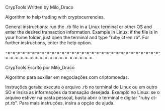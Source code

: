 CrypTools
Written by Milo_Draco

Algorithm to help trading with cryptocurrencies.

General instructions: run the .rb file in a Linux terminal or other OS and enter the desired transaction information. Example in Linux: if the file is in your home folder, just open the terminal and type "ruby ct-en.rb". For further instructions, enter the help option.

-=-=-=-=-=-=-=-=-=-=-=-=-=-=-=-=-=-=-=-=-=-=-=-=-=-=-=-=-=-=-=-=-=-=-=-=-=-=-=-=-=-=-=-=-=-=-=-=-=-

CrypTools
Escrito por Milo_Draco

Algoritmo para auxiliar em negociações com criptomoedas.

Instruções gerais: execute o arquivo .rb no terminal do Linux ou em outro SO e insira as informações da transação desejada. Exemplo no Linux: se o arquivo estiver na pasta pessoal, basta abrir o terminal e digitar "ruby ct-pt.rb". Para mais instruções, insira a opção de ajuda.
